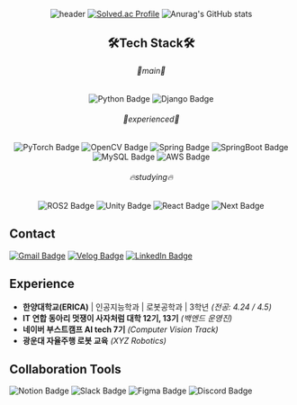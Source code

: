 <div align="center">
  
  ![header](https://capsule-render.vercel.app/api?type=rect&color=0:1a153d,50:302b63,100:00c9ff&fontColor=e0f7ff&height=130&section=header&text=Jaehyun%20Song&fontSize=50&desc=AI+%2B+Robot+and+Web&fontAlignY=40&descSize=20&descAlign=bottom&descAlignY=74)
  [![Solved.ac Profile](http://mazassumnida.wtf/api/v2/generate_badge?boj=sjh121476)](https://solved.ac/sjh121476/)
  ![Anurag's GitHub stats](https://github-readme-stats.vercel.app/api?username=mongsam2&show_icons=true&theme=default&line_height=21)
  <h2>🛠️Tech Stack🛠️ </h2>        
  <h6>🥇main🥇</h6>    
  
  ![Python Badge](https://img.shields.io/badge/Python-3776AB?style=flat&logo=Python&logoColor=white)
  ![Django Badge](https://img.shields.io/badge/Django-092E20?style=flat&logo=Django&logoColor=white)

  <h6>🥈experienced🥈</h6>     
  
  ![PyTorch Badge](https://img.shields.io/badge/PyTorch-EE4C2C?style=flat&logo=PyTorch&logoColor=white)
  ![OpenCV Badge](https://img.shields.io/badge/OpenCV-5C3EE8?style=flat&logo=OpenCV&logoColor=white)
  ![Spring Badge](https://img.shields.io/badge/Spring-6DB33F?style=flat&logo=Spring&logoColor=white)
  ![SpringBoot Badge](https://img.shields.io/badge/SpringBoot-6DB33F?style=flat&logo=SpringBoot&logoColor=white)
  ![MySQL Badge](https://img.shields.io/badge/MySQL-4479A1?style=flat&logo=MySQL&logoColor=white)
  ![AWS Badge](https://img.shields.io/badge/AWS-232F3E?style=flat&logo=amazonwebservices&logoColor=white)

  <h6>🔥studying🔥</h6>    
  
  ![ROS2 Badge](https://img.shields.io/badge/ROS2-22314E?style=flat&logo=ROS&logoColor=white)
  ![Unity Badge](https://img.shields.io/badge/Unity-FFFFFF?style=flat&logo=Unity&logoColor=black)
  ![React Badge](https://img.shields.io/badge/React-61DAFB?style=flat&logo=React&logoColor=black)
  ![Next Badge](https://img.shields.io/badge/Next.js-000000?style=flat&logo=Next.js&logoColor=white)
</div>

## Contact
[![Gmail Badge](https://img.shields.io/badge/Gmail-red?style=flat&logo=Gmail&logoColor=white)](mailto:songjaehyun121476@gmail.com)
[![Velog Badge](https://img.shields.io/badge/Velog-20C997?style=flat&logo=Velog&logoColor=white)](https://velog.io/@jaehyun/posts)
[![LinkedIn Badge](https://img.shields.io/badge/LinkedIn-0A66C2?style=flat&logo=LinkedIn&logoColor=white)](https://www.linkedin.com/in/jaehyun-song-9b36a8358/)

## Experience

- **한양대학교(ERICA)**  | 인공지능학과  | 로봇공학과 | 3학년 *(전공: 4.24 / 4.5)*
- **IT 연합 동아리 멋쟁이 사자처럼 대학 12기, 13기** *(백엔드 운영진)*
- **네이버 부스트캠프 AI tech 7기** *(Computer Vision Track)*
- **광운대 자율주행 로봇 교육** *(XYZ Robotics)*
        

## Collaboration Tools
![Notion Badge](https://img.shields.io/badge/Notion-000000?style=flat&logo=Notion&logoColor=white)
![Slack Badge](https://img.shields.io/badge/Slack-4A154B?style=flat&logo=Slack&logoColor=white)
![Figma Badge](https://img.shields.io/badge/Figma-F24E1E?style=flat&logo=Figma&logoColor=white)
![Discord Badge](https://img.shields.io/badge/Discord-5865F2?style=flat&logo=Discord&logoColor=white)
